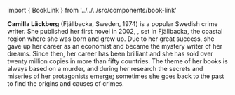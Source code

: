 import { BookLink } from '../../../src/components/book-link'

**Camilla Läckberg** (Fjällbacka, Sweden, 1974) is a popular Swedish crime
writer. She published her first novel in 2002, <BookLink
title="The Ice Princess, by Camilla Läckberg" />, set in Fjällbacka, the coastal
region where she was born and grew up. Due to her great success, she gave up her
career as an economist and became the mystery writer of her dreams. Since then,
her career has been brilliant and she has sold over twenty million copies in
more than fifty countries. The theme of her books is always based on a murder,
and during her research the secrets and miseries of her protagonists emerge;
sometimes she goes back to the past to find the origins and causes of crimes.
